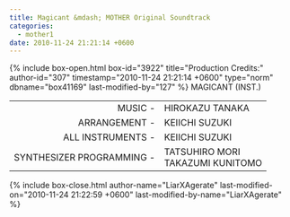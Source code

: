 ```yaml
---
title: Magicant &mdash; MOTHER Original Soundtrack
categories:
  - mother1
date: 2010-11-24 21:21:14 +0600
---
```

{% include box-open.html box-id="3922" title="Production Credits:" author-id="307" timestamp="2010-11-24 21:21:14 +0600" type="norm" dbname="box41169" last-modified-by="127" %}
MAGICANT (INST.)

<table>
<tr>
<td align="right">MUSIC -</td>
<td>HIROKAZU TANAKA</td>
</tr>
<tr>
<td align="right">ARRANGEMENT -</td>
<td>KEIICHI SUZUKI</td>
</tr>
<tr>
<td align="right">ALL INSTRUMENTS -</td>
<td>KEIICHI SUZUKI</td>
</tr>
<tr>
<td align="right">SYNTHESIZER PROGRAMMING -</td>
<td>TATSUHIRO MORI <br />
TAKAZUMI KUNITOMO</td>
</tr>
</table>
{% include box-close.html author-name="LiarXAgerate" last-modified-on="2010-11-24 21:22:59 +0600" last-modified-by-name="LiarXAgerate" %}
